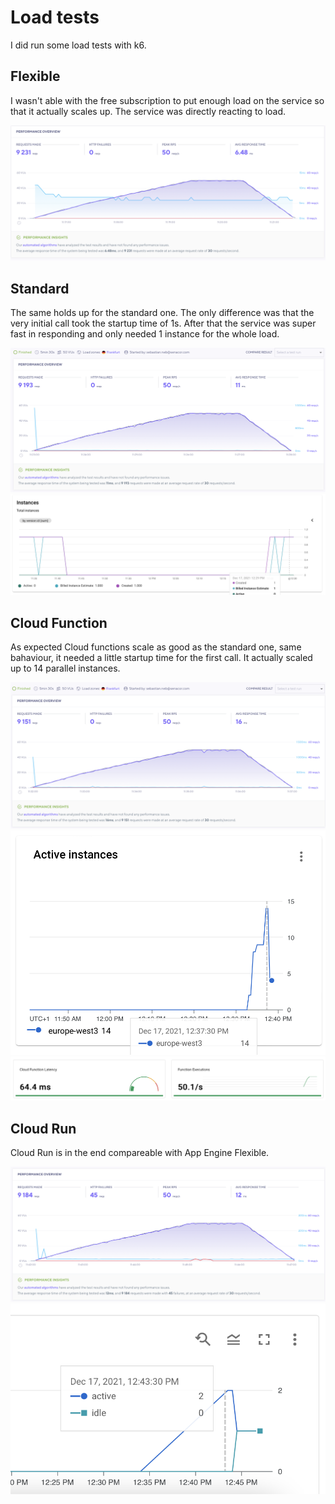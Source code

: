 # Load tests

I did run some load tests with k6.

## Flexible

I wasn't able with the free subscription to put enough load on the service so that it
actually scales up. The service was directly reacting to load.

![Flexible](./img/flexible.png)

## Standard

The same holds up for the standard one. The only difference was that the very initial call
took the startup time of 1s. After that the service was super fast in responding and only
needed 1 instance for the whole load.

![Standard](./img/standard.png)
![Standard2](./img/standard2.png)

## Cloud Function

As expected Cloud functions scale as good as the standard one, same bahaviour, it needed a little startup
time for the first call. It actually scaled up to 14 parallel instances.

![Functions](./img/function.png)
![Functions2](./img/function2.png)
![Functions3](./img/function3.png)

## Cloud Run

Cloud Run is in the end compareable with App Engine Flexible.

![Functions](./img/cloudrun.png)
![Functions](./img/cloudrun2.png)
